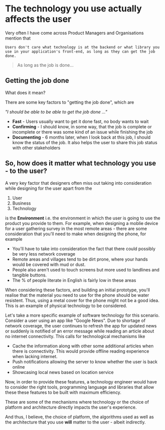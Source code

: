 # The technology you use actually affects the user

Very often I have come across Product Managers and Organisations mention that

`Users don't care what technology is at the backend or what library you use in your application's front-end, as long as they can get the job done.`

> As long as the job is done...

## Getting the job done

What does it mean?

There are some key factors to "getting the job done", which are

_"I should be able to be able to get the job done ..."_

* **Fast** - Users usually want to get it done fast, no body wants to wait
* **Confirming** - I should know, in some way, that the job is complete or incomplete or there was some kind of an issue while finishing the job
* **Documenting** - 6 months later, when I look back at this job, I should know the status of the job. It also helps the user to share this job status with other stakeholders


## So, how does it matter what technology you use - to the user?

A very key factor that designers often miss out taking into consideration while designing for the user apart from the

1. User
2. Business
3. Technology

is the **Environment** i.e. the environment in which the user is going to use the product you provide to them. For example, when designing a moblie device for a user gathering survey in the most remote areas - there are some consideration that you'll need to make when designing the phone, for example

* You'll have to take into consideration the fact that there could possibly be very less network coverage
* Remote areas and villages tend to be dirt prone, where your hands would be covered with mud or dust.
* People also aren't used to touch screens but more used to landlines and tangible buttons.
* The % of people literate in English is fairly low in these areas

When considering these factors, and building an initial prototype, you'll realise that the material you need to use for the phone should be water resistent. Thus, using a metal cover for the phone might not be a good idea. This is an example of physical technology to be considered.

Let's take a more specific example of software technology for this scenario. Consider a user using an app like "Google News". Due to shortage of network coverage, the user continues to refresh the app for updated news or suddenly is notified of an error message while reading an article about no internet connectivity. This calls for technological mechanisms like 

- Cache the information along with other some additional articles when there is connectivity. This would provide offline reading experience when lacking internet.
- Push notifications allowing the server to know whether the user is back online
- Showcasing local news based on location service

Now, in order to provide these features, a technology engineer would have to consider the right tools, programming language and libraries that allow these these features to be built with maximum efficiency.

These are some of the mechanisms where technology or the choice of platform and architecture directly impacts the user's experience.


And thus, I believe, the choice of platform, the algorithms used as well as the architecture that you use **will** matter to the user - albeit indirectly.